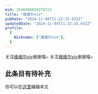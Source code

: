 ```yaml
---
mid: 3546586030278723
title: "维维尔viv"
pubDate: "2024-11-04T11:22:15.631Z"
updatedDate: "2024-11-04T11:22:15.631Z"
profile:
  {
    Nickname: ["维维尔viv"],
  }
---
```


关注[维维尔viv](https://space.bilibili.com/3546586030278723)谢谢喵~ 关注[维维尔viv](https://space.bilibili.com/3546586030278723)谢谢喵~

## 此条目有待补充
你可以在[这里](https://github.com/Yuhanawa/VTuber.ICU-Content/edit/master/v/维维尔viv/index.md)编辑本文
